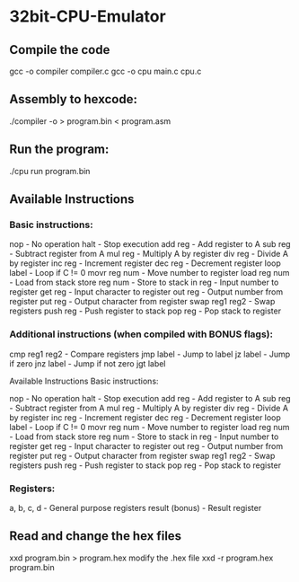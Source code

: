 # 32bit-CPU-Emulator

## Compile the code
gcc -o compiler compiler.c
gcc -o cpu main.c cpu.c

## Assembly to hexcode:
./compiler -o > program.bin < program.asm

## Run the program:
./cpu run program.bin 

## Available Instructions
### Basic instructions:

nop - No operation
halt - Stop execution
add reg - Add register to A
sub reg - Subtract register from A
mul reg - Multiply A by register
div reg - Divide A by register
inc reg - Increment register
dec reg - Decrement register
loop label - Loop if C != 0
movr reg num - Move number to register
load reg num - Load from stack
store reg num - Store to stack
in reg - Input number to register
get reg - Input character to register
out reg - Output number from register
put reg - Output character from register
swap reg1 reg2 - Swap registers
push reg - Push register to stack
pop reg - Pop stack to register

### Additional instructions (when compiled with BONUS flags):

cmp reg1 reg2 - Compare registers
jmp label - Jump to label
jz label - Jump if zero
jnz label - Jump if not zero
jgt label

Available Instructions
Basic instructions:

nop - No operation
halt - Stop execution
add reg - Add register to A
sub reg - Subtract register from A
mul reg - Multiply A by register
div reg - Divide A by register
inc reg - Increment register
dec reg - Decrement register
loop label - Loop if C != 0
movr reg num - Move number to register
load reg num - Load from stack
store reg num - Store to stack
in reg - Input number to register
get reg - Input character to register
out reg - Output number from register
put reg - Output character from register
swap reg1 reg2 - Swap registers
push reg - Push register to stack
pop reg - Pop stack to register

### Registers:
a, b, c, d - General purpose registers
result (bonus) - Result register


## Read and change the hex files
xxd program.bin > program.hex
modify the .hex file
xxd -r program.hex program.bin